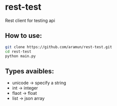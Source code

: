 # rest-test
Rest client for testing api

## How to use:
```bash
git clone https://github.com/aramun/rest-test.git
cd rest-test
python main.py
```

## Types avaibles:
* unicode -> specify a string
* int -> integer
* flaot -> float
* list -> json array
